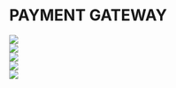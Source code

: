 <div>
<h1>PAYMENT GATEWAY</h1>
</div>
<div>
<img src="http://www.sanzstore.org/gambar/1.jpeg"><br>
<img src="http://www.sanzstore.org/gambar/2.jpeg"><br>
<img src="http://www.sanzstore.org/gambar/3.jpeg"><br>
<img src="http://www.sanzstore.org/gambar/4.jpeg"><br>
<img src="http://www.sanzstore.org/gambar/5.jpeg"><br>
</div>
